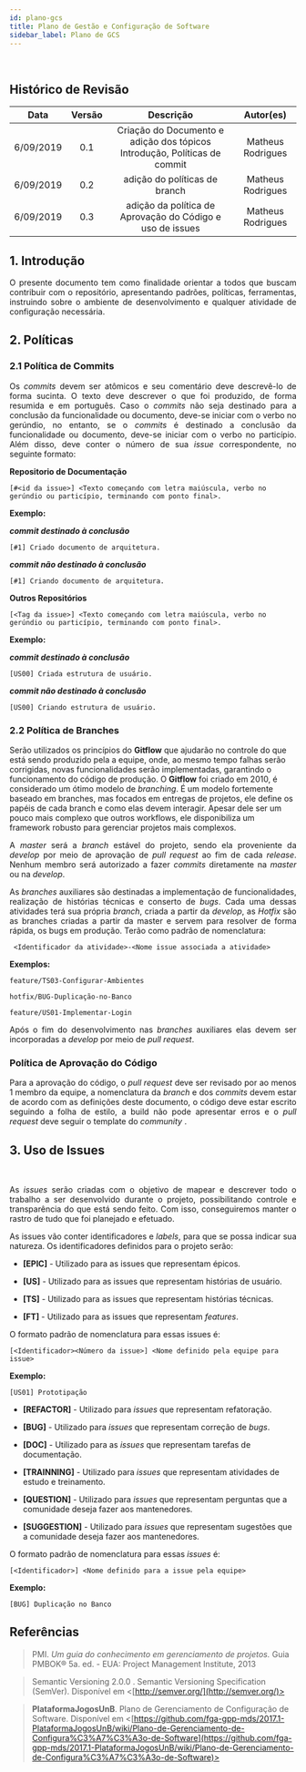 ```yaml
---
id: plano-gcs
title: Plano de Gestão e Configuração de Software
sidebar_label: Plano de GCS
---
```

<br>

## Histórico de Revisão


| Data | Versão | Descrição | Autor(es) |
|:--:|:--:|:--:|:--:|
| 6/09/2019 | 0.1 | Criação do Documento e adição dos tópicos Introdução, Políticas de commit | Matheus Rodrigues |
| 6/09/2019 | 0.2 | adição do políticas de branch | Matheus Rodrigues |
| 6/09/2019 | 0.3 | adição da política de Aprovação do Código e uso de issues| Matheus Rodrigues |

## 1. Introdução


<p align = "justify">O presente documento tem como finalidade orientar a todos que buscam contribuir com o repositório, apresentando padrões, políticas, ferramentas, instruindo sobre o ambiente de desenvolvimento e qualquer atividade de configuração necessária.</p>

## 2. Políticas
  

### 2.1 Política de Commits
  

<p align = "justify">Os <i>commits</i> devem ser atômicos e seu comentário deve descrevê-lo de forma sucinta. O texto deve descrever o que foi produzido, de forma resumida e em português. Caso o <i>commits</i> não seja destinado para a conclusão da funcionalidade ou documento, deve-se iniciar com o verbo no gerúndio, no entanto, se o <i>commits</i> é destinado a conclusão da funcionalidade ou documento, deve-se iniciar com o verbo no particípio. Além disso, deve conter o número de sua <i>issue</i> correspondente, no seguinte formato:
  
**Repositorio de Documentação**
  
```[#<id da issue>] <Texto começando com letra maiúscula, verbo no gerúndio ou particípio, terminando com ponto final>.```

**Exemplo:**

***<i>commit</i> destinado à conclusão***

```[#1] Criado documento de arquitetura.```

***<i>commit</i> não destinado à conclusão***
  
```[#1] Criando documento de arquitetura.```

**Outros Repositórios**

```[<Tag da issue>] <Texto começando com letra maiúscula, verbo no gerúndio ou particípio, terminando com ponto final>.```

**Exemplo:**

***<i>commit</i> destinado à conclusão***

```[US00] Criada estrutura de usuário.```

***<i>commit</i> não destinado à conclusão***

```[US00] Criando estrutura de usuário.```


### 2.2 Política de Branches


Serão utilizados os princípios do **Gitflow** que ajudarão no controle do que está sendo produzido pela a equipe, onde, ao mesmo tempo falhas serão corrigidas, novas funcionalidades serão implementadas, garantindo o funcionamento do código de produção. O **Gitflow** foi criado em 2010, é considerado um ótimo modelo de <i>branching</i>. É um modelo fortemente baseado em branches, mas focados em entregas de projetos, ele define os papéis de cada branch e como elas devem interagir. Apesar dele ser um pouco mais complexo que outros workflows, ele disponibiliza um framework robusto para gerenciar projetos mais complexos.

<p align = "justify">A <i>master</i> será a <i>branch</i> estável do projeto, sendo ela proveniente da <i>develop</i> por meio de aprovação de <i>pull request</i> ao fim de cada <i>release</i>. Nenhum membro será autorizado a fazer <i>commits</i> diretamente na <i>master</i> ou na <i>develop</i>.</p>  

<p align = "justify">As <i>branches</i> auxiliares são destinadas a implementação de funcionalidades, realização de histórias técnicas e conserto de <i>bugs</i>. Cada uma dessas atividades terá sua própria <i>branch</i>, criada a partir da <i>develop</i>, as <i>Hotfix</i> são as branches criadas a partir da master e servem para resolver de forma rápida, os bugs em produção. Terão como padrão de nomenclatura: </p>
  

``` <Identificador da atividade>-<Nome issue associada a atividade>```

**Exemplos:**

```feature/TS03-Configurar-Ambientes```

```hotfix/BUG-Duplicação-no-Banco```

```feature/US01-Implementar-Login```
  
<p align = "justify">Após o fim do desenvolvimento nas <i>branches</i> auxiliares elas devem ser incorporadas a <i>develop</i> por meio de <i>pull request</i>.</p>

### Política de Aprovação do Código

<p align = "justify"> Para a aprovação do código, o <i>pull request</i> deve ser revisado por ao menos 1 membro da equipe, a nomenclatura da <i>branch</i> e dos <i>commits</i> devem estar de acordo com as definições deste documento, o código deve estar escrito seguindo a folha de estilo, a build não pode apresentar erros e o <i>pull request</i> deve seguir o template do <i>community</i> .</p>

  
## 3. Uso de Issues

<br>

<p align = "justify">As <i>issues</i> serão criadas com o objetivo de mapear e descrever todo o trabalho a ser desenvolvido durante o projeto, possibilitando controle e transparência do que está sendo feito. Com isso, conseguiremos manter o rastro de tudo que foi planejado e efetuado.</p>

<p align = "justify">As issues vão conter identificadores e <i>labels</i>, para que se possa indicar sua natureza. Os identificadores definidos para o projeto serão:</p>

* **[EPIC]** - Utilizado para as issues que representam épicos.

* **[US]** - Utilizado para as issues que representam histórias de usuário.  

* **[TS]** - Utilizado para as issues que representam histórias técnicas.

* **[FT]** - Utilizado para as issues que representam <i>features</i>.

<p align = "justify"> O formato padrão de nomenclatura para essas issues é: </p>  

``` [<Identificador><Número da issue>] <Nome definido pela equipe para issue> ```

**Exemplo:**

```[US01] Prototipação```

* **[REFACTOR]** - Utilizado para <i>issues</i> que representam refatoração.  

* **[BUG]** - Utilizado para <i>issues</i> que representam correção de <i>bugs</i>.

* **[DOC]** - Utilizado para as <i>issues</i> que representam tarefas de documentação.

* **[TRAINNING]** - Utilizado para <i>issues</i> que representam atividades de estudo e treinamento.  

* **[QUESTION]** - Utilizado para <i>issues</i> que representam perguntas que a comunidade deseja fazer aos mantenedores.

* **[SUGGESTION]** - Utilizado para <i>issues</i> que representam sugestões que a comunidade deseja fazer aos mantenedores.

<p align = "justify"> O formato padrão de nomenclatura para essas <i>issues</i> é: </p>

``` [<Identificador>] <Nome definido para a issue pela equipe> ```

**Exemplo:**

```[BUG] Duplicação no Banco```


## Referências


> PMI. *Um guia do conhecimento em gerenciamento de projetos.* Guia PMBOK® 5a. ed. - EUA: Project Management Institute, 2013

> Semantic Versioning 2.0.0 . Semantic Versioning Specification (SemVer). Disponível em <[http://semver.org/](http://semver.org/)>

> **PlataformaJogosUnB**. Plano de Gerenciamento de Configuração de Software. Disponível em <[https://github.com/fga-gpp-mds/2017.1-PlataformaJogosUnB/wiki/Plano-de-Gerenciamento-de-Configura%C3%A7%C3%A3o-de-Software](https://github.com/fga-gpp-mds/2017.1-PlataformaJogosUnB/wiki/Plano-de-Gerenciamento-de-Configura%C3%A7%C3%A3o-de-Software)>

  
